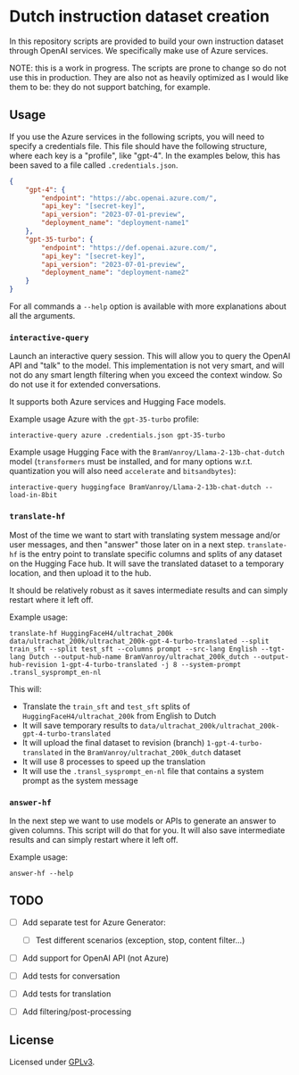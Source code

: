 # Dutch instruction dataset creation

In this repository scripts are provided to build your own instruction dataset through OpenAI services. We specifically
make use of Azure services.

NOTE: this is a work in progress. The scripts are prone to change so do not use this in production. They are also not
as heavily optimized as I would like them to be: they do not support batching, for example. 

## Usage

If you use the Azure services in the following scripts, you will need to specify a credentials file. This file should
have the following structure, where each key is a "profile", like "gpt-4". In the examples below, this has been
saved to a file called `.credentials.json`.

```json
{
    "gpt-4": {
        "endpoint": "https://abc.openai.azure.com/",
        "api_key": "[secret-key]",
        "api_version": "2023-07-01-preview",
        "deployment_name": "deployment-name1"
    },
    "gpt-35-turbo": {
        "endpoint": "https://def.openai.azure.com/",
        "api_key": "[secret-key]",
        "api_version": "2023-07-01-preview",
        "deployment_name": "deployment-name2"
    }
}
```

For all commands a `--help` option is available with more explanations about all the arguments.

### `interactive-query`

Launch an interactive query session. This will allow you to query the OpenAI API and "talk" to the model. This 
implementation is not very smart, and will not do any smart length filtering when you exceed the context window.
So do not use it for extended conversations.

It supports both Azure services and Hugging Face models.

Example usage Azure with the `gpt-35-turbo` profile:

```shell
interactive-query azure .credentials.json gpt-35-turbo
```

Example usage Hugging Face with the `BramVanroy/Llama-2-13b-chat-dutch` model (`transformers` must be installed,
and for many options w.r.t. quantization you will also need `accelerate` and `bitsandbytes`):

```shell
interactive-query huggingface BramVanroy/Llama-2-13b-chat-dutch --load-in-8bit
```


### `translate-hf`

Most of the time we want to start with translating system message and/or user messages, and then "answer" those later
on in a next step. `translate-hf` is the entry point to translate specific columns and splits of any dataset on the
Hugging Face hub. It will save the translated dataset to a temporary location, and then upload it to the hub.

It should be relatively robust as it saves intermediate results and can simply restart where it left off.

Example usage:

```shell
translate-hf HuggingFaceH4/ultrachat_200k data/ultrachat_200k/ultrachat_200k-gpt-4-turbo-translated --split train_sft --split test_sft --columns prompt --src-lang English --tgt-lang Dutch --output-hub-name BramVanroy/ultrachat_200k_dutch --output-hub-revision 1-gpt-4-turbo-translated -j 8 --system-prompt .transl_sysprompt_en-nl
```

This will:

- Translate the `train_sft` and `test_sft` splits of `HuggingFaceH4/ultrachat_200k` from English to Dutch
- It will save temporary results to `data/ultrachat_200k/ultrachat_200k-gpt-4-turbo-translated`
- It will upload the final dataset to revision (branch) `1-gpt-4-turbo-translated` in the `BramVanroy/ultrachat_200k_dutch` dataset
- It will use 8 processes to speed up the translation
- It will use the `.transl_sysprompt_en-nl` file that contains a system prompt as the system message

### `answer-hf`

In the next step we want to use models or APIs to generate an answer to given columns. This script will do that for
you. It will also save intermediate results and can simply restart where it left off.


Example usage:

```shell
answer-hf --help
```

## TODO

- [ ] Add separate test for Azure Generator:
  - [ ] Test different scenarios (exception, stop, content filter...)
- [ ] Add support for OpenAI API (not Azure)
- [ ] Add tests for conversation
- [ ] Add tests for translation
- [ ] Add filtering/post-processing


## License

Licensed under [GPLv3](LICENSE). 
